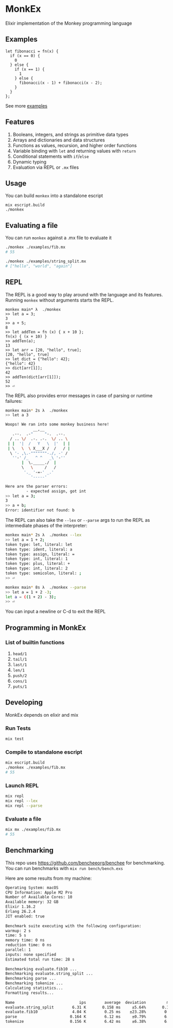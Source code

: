 # MonkEx

Elixir implementation of the Monkey programming language

## Examples

```
let fibonacci = fn(x) {
  if (x == 0) {
    0
  } else {
    if (x == 1) {
      1
    } else {
      fibonacci(x - 1) + fibonacci(x - 2);
    }
  }
};
```

See more [examples](./examples)

## Features

1. Booleans, integers, and strings as primitive data types
1. Arrays and dictionaries and data structures
1. Functions as values, recursion, and higher order functions
1. Variable binding with `let` and returning values with `return`
1. Conditional statements with `if`/`else`
1. Dynamic typing
1. Evaluation via REPL or `.mx` files


## Usage

You can build `monkex` into a standalone escript

```
mix escript.build
./monkex
```

## Evaluating a file

You can run `monkex` against a .mx file to evaluate it
```sh
./monkex ./examples/fib.mx
# 55

./monkex ./examples/string_split.mx
# ["hello", "world", "again"]
```

## REPL

The REPL is a good way to play around with the language and its features. Running `monkex` without arguments starts the REPL.

```
monkex main* λ  ./monkex
>> let a = 3;
3
>> a + 5;
8
>> let addTen = fn (x) { x + 10 };
fn(x) { (x + 10) }
>> addTen(a);
13
>> let arr = [20, "hello", true];
[20, "hello", true]
>> let dict = {"hello": 42};
{"hello": 42}
>> dict[arr[1]];
42
>> addTen(dict[arr[1]]);
52
>> ⏎
```

The REPL also provides error messages in case of parsing or runtime failures:

```sh
monkex main* 2s λ  ./monkex
>> let a 3

Woops! We ran into some monkey business here!
            __,__
   .--.  .-"     "-.  .--.
  / .. \/  .-. .-.  \/ .. \
 | |  '|  /   Y   \  |'  | |
 | \   \  \ X___X /  /   / |
  \ '- ,\.-"""""""-./, -' /
   ''-' /_   ^ ^   _\ '-''
       |  \._____./  |
       \   \     /   /
        '._ '-=-' _.'
           '-----'

Here are the parser errors:
         - expected assign, got int
>> let a = 3;
3
>> a + b;
Error: identifier not found: b
```


The REPL can also take the `--lex` or `--parse` args to run the REPL as intermediate phases of the interpreter:

```sh
monkex main* 2s λ  ./monkex --lex
>> let a = 1 + 2;
token type: let, literal: let
token type: ident, literal: a
token type: assign, literal: =
token type: int, literal: 1
token type: plus, literal: +
token type: int, literal: 2
token type: semicolon, literal: ;
>> ⏎
```

```sh
monkex main* 8s λ  ./monkex --parse
>> let a = 1 + 2 -3;
let a = ((1 + 2) - 3);
>> ⏎
```

You can input a newline or C-d to exit the REPL


## Programming in MonkEx

### List of builtin functions
1. `head/1`
1. `tail/1`
1. `last/1`
1. `len/1`
1. `push/2`
1. `cons/1`
1. `puts/1`

## Developing

MonkEx depends on elixir and mix

### Run Tests

```sh
mix test
```

### Compile to standalone escript
```sh
mix escript.build
./monkex ./examples/fib.mx
# 55
```

### Launch REPL

```sh
mix repl
mix repl --lex
mix repl --parse
```

### Evaluate a file 
```sh
mix mx ./examples/fib.mx
# 55
```

## Benchmarking

This repo uses https://github.com/bencheeorg/benchee for benchmarking. You can run benchmarks with `mix run bench/bench.exs`

Here are some results from my machine:

```sh
Operating System: macOS
CPU Information: Apple M2 Pro
Number of Available Cores: 10
Available memory: 32 GB
Elixir 1.16.2
Erlang 26.2.4
JIT enabled: true
                                                                                                                                                         
Benchmark suite executing with the following configuration:
warmup: 2 s
time: 5 s
memory time: 0 ns
reduction time: 0 ns
parallel: 1
inputs: none specified
Estimated total run time: 28 s
                                                                                                                                                         
Benchmarking evaluate.fib10 ...
Benchmarking evaluate.string_split ...
Benchmarking parse ...
Benchmarking tokenize ...
Calculating statistics...
Formatting results...
                                                                                                                                                         
Name                            ips        average  deviation         median         99th %
evaluate.string_split        6.31 K       0.158 ms     ±5.64%       0.157 ms       0.194 ms
evaluate.fib10               4.04 K        0.25 ms    ±23.28%        0.24 ms        0.35 ms
parse                       0.164 K        6.12 ms     ±0.79%        6.10 ms        6.29 ms
tokenize                    0.156 K        6.42 ms     ±6.38%        6.33 ms        7.55 ms
```

